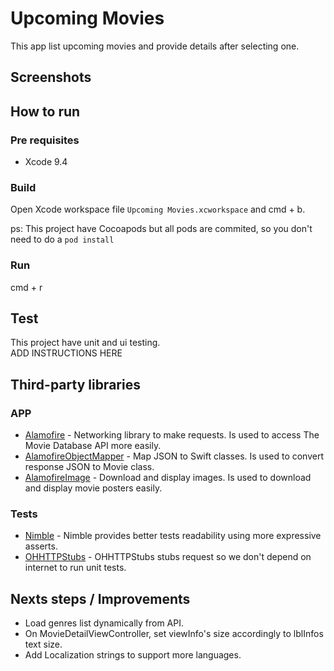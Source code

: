 Upcoming Movies
===============

This app list upcoming movies and provide details after selecting one.

Screenshots
----------

How to run
----------

### Pre requisites

* Xcode 9.4

### Build

Open Xcode workspace file `Upcoming Movies.xcworkspace` and cmd + b.

ps: This project have Cocoapods but all pods are commited, so you don't need to do a `pod install`


### Run

cmd + r

Test
----

This project have unit and ui testing.  
ADD INSTRUCTIONS HERE

Third-party libraries
---------------------

### APP

* [Alamofire](https://github.com/Alamofire/Alamofire) - Networking library to make requests. Is used to access The Movie Database API more easily.
* [AlamofireObjectMapper](https://github.com/tristanhimmelman/AlamofireObjectMapper) - Map JSON to Swift classes. Is used to convert response JSON to Movie class.
* [AlamofireImage](https://github.com/Alamofire/AlamofireImage) - Download and display images. Is used to download and display movie posters easily.

### Tests

* [Nimble](https://github.com/Quick/Nimble) - Nimble provides better tests readability using more expressive asserts.
* [OHHTTPStubs](https://github.com/AliSoftware/OHHTTPStubs) - OHHTTPStubs stubs request so we don't depend on internet to run unit tests.

Nexts steps / Improvements
--------------------------

* Load genres list dynamically from API.  
* On MovieDetailViewController, set viewInfo's size accordingly to lblInfos text size. 
* Add Localization strings to support more languages.  
